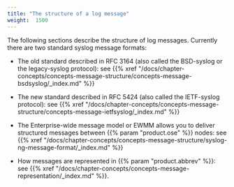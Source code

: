 ```yaml
---
title: "The structure of a log message"
weight:  1500
---
```

<!-- DISCLAIMER: This file is based on the syslog-ng Open Source Edition documentation https://github.com/balabit/syslog-ng-ose-guides/commit/2f4a52ee61d1ea9ad27cb4f3168b95408fddfdf2 and is used under the terms of The syslog-ng Open Source Edition Documentation License. The file has been modified by Axoflow. -->

The following sections describe the structure of log messages. Currently there are two standard syslog message formats:

  - The old standard described in RFC 3164 (also called the BSD-syslog or the legacy-syslog protocol): see {{% xref "/docs/chapter-concepts/concepts-message-structure/concepts-message-bsdsyslog/_index.md" %}}

  - The new standard described in RFC 5424 (also called the IETF-syslog protocol): see {{% xref "/docs/chapter-concepts/concepts-message-structure/concepts-message-ietfsyslog/_index.md" %}}

  - The Enterprise-wide message model or EWMM allows you to deliver structured messages between {{% param "product.ose" %}} nodes: see {{% xref "/docs/chapter-concepts/concepts-message-structure/syslog-ng-message-format/_index.md" %}}

  - How messages are represented in {{% param "product.abbrev" %}}: see {{% xref "/docs/chapter-concepts/concepts-message-representation/_index.md" %}}.
